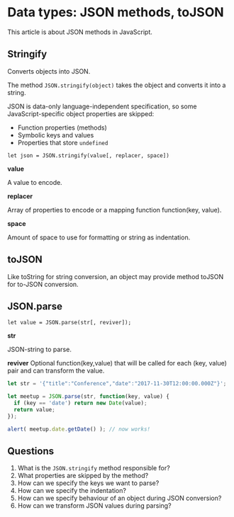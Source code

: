 # Data types: JSON methods, toJSON

This article is about JSON methods in JavaScript.

## Stringify
Converts objects into JSON.

The method `JSON.stringify(object)` takes the object and converts it into a string.

JSON is data-only language-independent specification, so some JavaScript-specific object properties are skipped:
* Function properties (methods)
* Symbolic keys and values
* Properties that store `undefined`

`let json = JSON.stringify(value[, replacer, space])`

**value**

A value to encode.

**replacer**

Array of properties to encode or a mapping function function(key, value).

**space**

Amount of space to use for formatting or string as indentation.

## toJSON
Like toString for string conversion, an object may provide method toJSON for to-JSON conversion.

## JSON.parse
`let value = JSON.parse(str[, reviver]);`

**str**

JSON-string to parse.


**reviver**
Optional function(key,value) that will be called for each (key, value) pair and can transform the value.


```javascript
let str = '{"title":"Conference","date":"2017-11-30T12:00:00.000Z"}';

let meetup = JSON.parse(str, function(key, value) {
  if (key == 'date') return new Date(value);
  return value;
});

alert( meetup.date.getDate() ); // now works!
```

## Questions
1. What is the `JSON.stringify` method responsible for?
2. What properties are skipped by the method?
3. How can we specify the keys we want to parse?
4. How can we specify the indentation?
5. How can we specify behaviour of an object during JSON conversion?
6. How can we transform JSON values during parsing?
